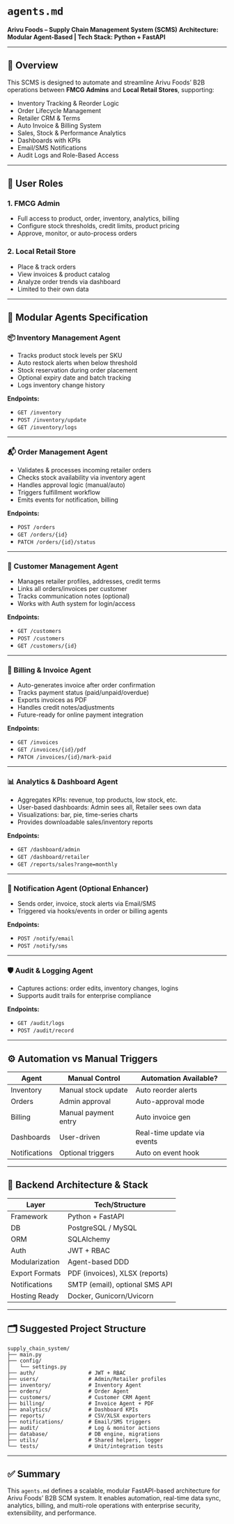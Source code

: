 # `agents.md`

**Arivu Foods – Supply Chain Management System (SCMS)**
**Architecture: Modular Agent-Based | Tech Stack: Python + FastAPI**

---

## 🧩 Overview

This SCMS is designed to automate and streamline Arivu Foods’ B2B operations between **FMCG Admins** and **Local Retail Stores**, supporting:

* Inventory Tracking & Reorder Logic
* Order Lifecycle Management
* Retailer CRM & Terms
* Auto Invoice & Billing System
* Sales, Stock & Performance Analytics
* Dashboards with KPIs
* Email/SMS Notifications
* Audit Logs and Role-Based Access

---

## 👤 User Roles

### 1. FMCG Admin

* Full access to product, order, inventory, analytics, billing
* Configure stock thresholds, credit limits, product pricing
* Approve, monitor, or auto-process orders

### 2. Local Retail Store

* Place & track orders
* View invoices & product catalog
* Analyze order trends via dashboard
* Limited to their own data

---

## 🧠 Modular Agents Specification

### 📦 Inventory Management Agent

* Tracks product stock levels per SKU
* Auto restock alerts when below threshold
* Stock reservation during order placement
* Optional expiry date and batch tracking
* Logs inventory change history

**Endpoints:**

* `GET /inventory`
* `POST /inventory/update`
* `GET /inventory/logs`

---

### 📬 Order Management Agent

* Validates & processes incoming retailer orders
* Checks stock availability via inventory agent
* Handles approval logic (manual/auto)
* Triggers fulfillment workflow
* Emits events for notification, billing

**Endpoints:**

* `POST /orders`
* `GET /orders/{id}`
* `PATCH /orders/{id}/status`

---

### 👥 Customer Management Agent

* Manages retailer profiles, addresses, credit terms
* Links all orders/invoices per customer
* Tracks communication notes (optional)
* Works with Auth system for login/access

**Endpoints:**

* `GET /customers`
* `POST /customers`
* `GET /customers/{id}`

---

### 🧾 Billing & Invoice Agent

* Auto-generates invoice after order confirmation
* Tracks payment status (paid/unpaid/overdue)
* Exports invoices as PDF
* Handles credit notes/adjustments
* Future-ready for online payment integration

**Endpoints:**

* `GET /invoices`
* `GET /invoices/{id}/pdf`
* `PATCH /invoices/{id}/mark-paid`

---

### 📊 Analytics & Dashboard Agent

* Aggregates KPIs: revenue, top products, low stock, etc.
* User-based dashboards: Admin sees all, Retailer sees own data
* Visualizations: bar, pie, time-series charts
* Provides downloadable sales/inventory reports

**Endpoints:**

* `GET /dashboard/admin`
* `GET /dashboard/retailer`
* `GET /reports/sales?range=monthly`

---

### 📢 Notification Agent (Optional Enhancer)

* Sends order, invoice, stock alerts via Email/SMS
* Triggered via hooks/events in order or billing agents

**Endpoints:**

* `POST /notify/email`
* `POST /notify/sms`

---

### 🛡️ Audit & Logging Agent

* Captures actions: order edits, inventory changes, logins
* Supports audit trails for enterprise compliance

**Endpoints:**

* `GET /audit/logs`
* `POST /audit/record`

---

## ⚙️ Automation vs Manual Triggers

| Agent         | Manual Control       | Automation Available?       |
| ------------- | -------------------- | --------------------------- |
| Inventory     | Manual stock update  | Auto reorder alerts         |
| Orders        | Admin approval       | Auto-approval mode          |
| Billing       | Manual payment entry | Auto invoice gen            |
| Dashboards    | User-driven          | Real-time update via events |
| Notifications | Optional triggers    | Auto on event hook          |

---

## 🧱 Backend Architecture & Stack

| Layer          | Tech/Structure                 |
| -------------- | ------------------------------ |
| Framework      | Python + FastAPI               |
| DB             | PostgreSQL / MySQL             |
| ORM            | SQLAlchemy                     |
| Auth           | JWT + RBAC                     |
| Modularization | Agent-based DDD                |
| Export Formats | PDF (invoices), XLSX (reports) |
| Notifications  | SMTP (email), optional SMS API |
| Hosting Ready  | Docker, Gunicorn/Uvicorn       |

---

## 🗂️ Suggested Project Structure

```
supply_chain_system/
├── main.py
├── config/
│   └── settings.py
├── auth/                 # JWT + RBAC
├── users/                # Admin/Retailer profiles
├── inventory/            # Inventory Agent
├── orders/               # Order Agent
├── customers/            # Customer CRM Agent
├── billing/              # Invoice Agent + PDF
├── analytics/            # Dashboard KPIs
├── reports/              # CSV/XLSX exporters
├── notifications/        # Email/SMS triggers
├── audit/                # Log & monitor actions
├── database/             # DB engine, migrations
├── utils/                # Shared helpers, logger
└── tests/                # Unit/integration tests
```

---

## ✅ Summary

This `agents.md` defines a scalable, modular FastAPI-based architecture for Arivu Foods’ B2B SCM system. It enables automation, real-time data sync, analytics, billing, and multi-role operations with enterprise security, extensibility, and performance.
